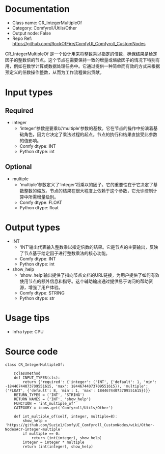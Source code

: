 # Documentation
- Class name: CR_IntegerMultipleOf
- Category: Comfyroll/Utils/Other
- Output node: False
- Repo Ref: https://github.com/RockOfFire/ComfyUI_Comfyroll_CustomNodes

CR_IntegerMultipleOf 是一个设计用来将整数乘以指定的倍数，确保结果是给定因子的整数倍的节点。这个节点在需要保持一致的增量或缩放因子的情况下特别有用，例如在数学计算或数据处理任务中。它通过提供一种简单而有效的方式来根据预定义的倍数操作整数，从而为工作流程做出贡献。

# Input types
## Required
- integer
    - ‘integer’参数是要乘以‘multiple’参数的基数。它在节点的操作中扮演着基础角色，因为它决定了乘法过程的起点。节点的执行和结果直接受此参数的值影响。
    - Comfy dtype: INT
    - Python dtype: int
## Optional
- multiple
    - ‘multiple’参数定义了‘integer’将乘以的因子。它的重要性在于它决定了基数整数的缩放。节点的结果在很大程度上依赖于这个参数，它允许控制计算中所需增量级别。
    - Comfy dtype: FLOAT
    - Python dtype: float

# Output types
- INT
    - ‘INT’输出代表输入整数乘以指定倍数的结果。它是节点的主要输出，反映了节点基于给定因子进行整数乘法的核心功能。
    - Comfy dtype: INT
    - Python dtype: int
- show_help
    - ‘show_help’输出提供了指向节点文档的URL链接，为用户提供了如何有效使用节点的额外信息和指导。这个辅助输出通过提供易于访问的帮助资源，增强了用户体验。
    - Comfy dtype: STRING
    - Python dtype: str

# Usage tips
- Infra type: CPU

# Source code
```
class CR_IntegerMultipleOf:

    @classmethod
    def INPUT_TYPES(cls):
        return {'required': {'integer': ('INT', {'default': 1, 'min': -18446744073709551615, 'max': 18446744073709551615}), 'multiple': ('FLOAT', {'default': 8, 'min': 1, 'max': 18446744073709551615})}}
    RETURN_TYPES = ('INT', 'STRING')
    RETURN_NAMES = ('INT', 'show_help')
    FUNCTION = 'int_multiple_of'
    CATEGORY = icons.get('Comfyroll/Utils/Other')

    def int_multiple_of(self, integer, multiple=8):
        show_help = 'https://github.com/Suzie1/ComfyUI_Comfyroll_CustomNodes/wiki/Other-Nodes#cr-integer-multiple'
        if multiple == 0:
            return (int(integer), show_help)
        integer = integer * multiple
        return (int(integer), show_help)
```